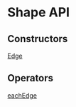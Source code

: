 # Shape API

## Constructors
[Edge](#https://raw.githubusercontent.com/jsxcad/JSxCAD/master/nb/api/Edge.nb)

## Operators
[eachEdge](#https://raw.githubusercontent.com/jsxcad/JSxCAD/master/nb/api/eachEdge.nb)

